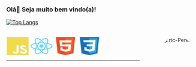 ### Olá👋 Seja muito bem vindo(a)!

[![Top Langs](https://github-readme-stats.vercel.app/api/top-langs/?username=ericpereira234&layout=compact)](https://github.com/ericpereira234)

<div style="display: inline_block"><br>
  <img align="center" alt="Eric-Js" height="50" width="60" src="https://raw.githubusercontent.com/devicons/devicon/master/icons/javascript/javascript-plain.svg">
  <img align="center" alt="Eric-React" height="50" width="60" src="https://raw.githubusercontent.com/devicons/devicon/master/icons/react/react-original.svg">
  <img align="center" alt="Eric-HTML" height="50" width="60" src="https://raw.githubusercontent.com/devicons/devicon/master/icons/html5/html5-original.svg">
  <img align="center" alt="Eric-CSS" height="50" width="60" src="https://raw.githubusercontent.com/devicons/devicon/master/icons/css3/css3-original.svg">
  <img align="right" alt="Eric-Pereira" height="150" style="border-radius:50px;" src="https://instagram.fphb1-1.fna.fbcdn.net/v/t51.2885-15/fr/e15/s1080x1080/208965666_513331136655521_4149193935166543363_n.jpg?_nc_ht=instagram.fphb1-1.fna.fbcdn.net&_nc_cat=105&_nc_ohc=jZfNM9mVpKwAX-OFPQz&edm=ALQROFkBAAAA&ccb=7-4&ig_cache_key=MjYwNDc1MTE3Nzc3NDAyMjgxNw%3D%3D.2-ccb7-4&oh=00_AT9u2oj0YrgvtE6NplVYVykgxDAcgW2q8gmiY9sacLH1Mg&oe=62063753&_nc_sid=30a2ef">
  <hr width='356' />
</div>
